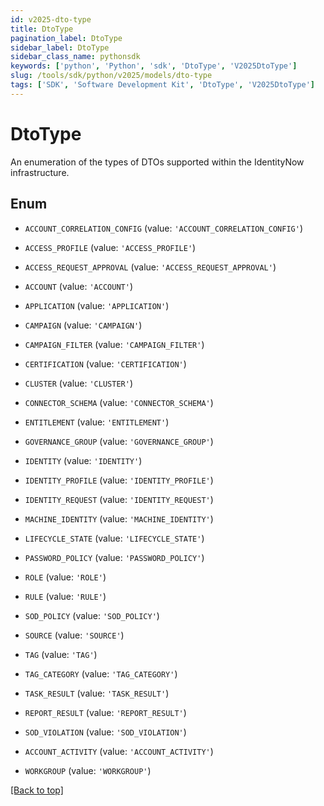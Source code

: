 ```yaml
---
id: v2025-dto-type
title: DtoType
pagination_label: DtoType
sidebar_label: DtoType
sidebar_class_name: pythonsdk
keywords: ['python', 'Python', 'sdk', 'DtoType', 'V2025DtoType']
slug: /tools/sdk/python/v2025/models/dto-type
tags: ['SDK', 'Software Development Kit', 'DtoType', 'V2025DtoType']
---
```


# DtoType

An enumeration of the types of DTOs supported within the IdentityNow infrastructure.

## Enum

- `ACCOUNT_CORRELATION_CONFIG` (value: `'ACCOUNT_CORRELATION_CONFIG'`)

- `ACCESS_PROFILE` (value: `'ACCESS_PROFILE'`)

- `ACCESS_REQUEST_APPROVAL` (value: `'ACCESS_REQUEST_APPROVAL'`)

- `ACCOUNT` (value: `'ACCOUNT'`)

- `APPLICATION` (value: `'APPLICATION'`)

- `CAMPAIGN` (value: `'CAMPAIGN'`)

- `CAMPAIGN_FILTER` (value: `'CAMPAIGN_FILTER'`)

- `CERTIFICATION` (value: `'CERTIFICATION'`)

- `CLUSTER` (value: `'CLUSTER'`)

- `CONNECTOR_SCHEMA` (value: `'CONNECTOR_SCHEMA'`)

- `ENTITLEMENT` (value: `'ENTITLEMENT'`)

- `GOVERNANCE_GROUP` (value: `'GOVERNANCE_GROUP'`)

- `IDENTITY` (value: `'IDENTITY'`)

- `IDENTITY_PROFILE` (value: `'IDENTITY_PROFILE'`)

- `IDENTITY_REQUEST` (value: `'IDENTITY_REQUEST'`)

- `MACHINE_IDENTITY` (value: `'MACHINE_IDENTITY'`)

- `LIFECYCLE_STATE` (value: `'LIFECYCLE_STATE'`)

- `PASSWORD_POLICY` (value: `'PASSWORD_POLICY'`)

- `ROLE` (value: `'ROLE'`)

- `RULE` (value: `'RULE'`)

- `SOD_POLICY` (value: `'SOD_POLICY'`)

- `SOURCE` (value: `'SOURCE'`)

- `TAG` (value: `'TAG'`)

- `TAG_CATEGORY` (value: `'TAG_CATEGORY'`)

- `TASK_RESULT` (value: `'TASK_RESULT'`)

- `REPORT_RESULT` (value: `'REPORT_RESULT'`)

- `SOD_VIOLATION` (value: `'SOD_VIOLATION'`)

- `ACCOUNT_ACTIVITY` (value: `'ACCOUNT_ACTIVITY'`)

- `WORKGROUP` (value: `'WORKGROUP'`)

[[Back to top]](#)
